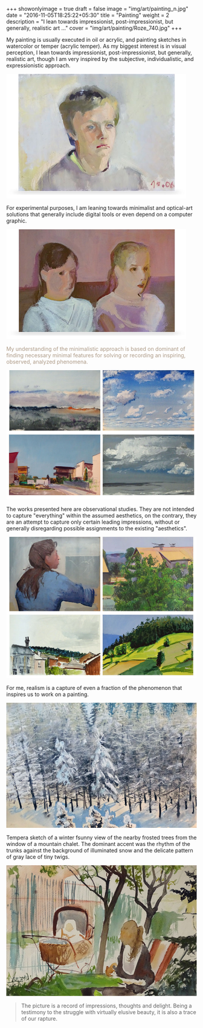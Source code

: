 +++
showonlyimage = true
draft = false
image = "img/art/painting_n.jpg"
date = "2016-11-05T18:25:22+05:30"
title = "Painting"
weight = 2
description = "I lean towards impressionist, post-impressionist, but generally, realistic art ..."
cover = "img/art/painting/Roze_740.jpg"
+++

My painting is usually executed in oil or acrylic, and painting sketches in watercolor or temper (acrylic temper). As my biggest interest is in visual perception, I lean towards impressionist, post-impressionist, but generally, realistic art, though I am very inspired by the subjective, individualistic, and expressionistic approach.
<!--more-->

![sample image](/img/art/painting/Portr_S_635.jpg)

For experimental purposes, I am leaning towards minimalist and optical-art solutions that generally include digital tools or even depend on a computer graphic.

![sample image](/img/art/painting/Portr_G_656.jpg)

<font color=#ad9a86>My understanding of the minimalistic approach is based on dominant of finding necessary minimal features for solving or recording an inspiring, observed, analyzed phenomena.</font>

![sample image](/img/art/painting/x4_landscapes.jpg)

The works presented here are observational studies. They are not intended to capture "everything" within the assumed aesthetics, on the contrary, they are an attempt to capture only certain leading impressions, without or generally disregarding possible assignments to the existing "aesthetics".

![sample image](/img/art/painting/x4_landscape_2.jpg)

For me, realism is a capture of even a fraction of the phenomenon that inspires us to work on a painting.

![sample image](/img/art/painting/Bukowina.jpg)

Tempera sketch of a winter fsunny view of the nearby frosted trees from the window of a mountain chalet.
The dominant accent was the rhythm of the trunks against the background of illuminated snow and the delicate pattern of gray lace of tiny twigs.

![sample image](/img/art/painting/afternoon.jpg)

> The picture is a record of impressions, thoughts and delight. Being a testimony to the struggle with virtually elusive beauty, it is also a trace of our rapture.
